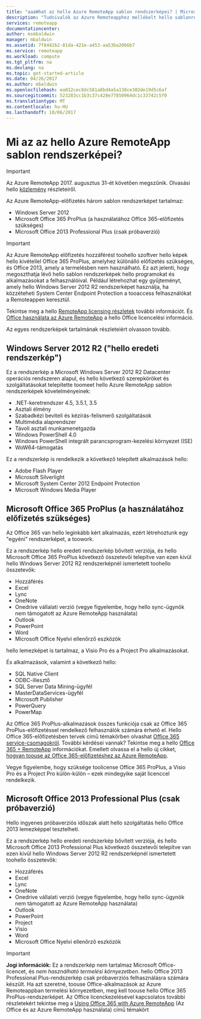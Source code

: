```yaml
---
title: "aaaWhat az hello Azure RemoteApp sablon rendszerképei? | Microsoft Docs"
description: "Tudnivalók az Azure Remoteapphez mellékelt hello sablonrendszerképek."
services: remoteapp
documentationcenter: 
author: msmbaldwin
manager: mbaldwin
ms.assetid: 7f8442b2-81da-421e-a453-aa53ba2066b7
ms.service: remoteapp
ms.workload: compute
ms.tgt_pltfrm: na
ms.devlang: na
ms.topic: get-started-article
ms.date: 04/26/2017
ms.author: mbaldwin
ms.openlocfilehash: ea012cec8dc581a8bd4a5a138ce302de19d5c6af
ms.sourcegitcommit: 523283cc1b3c37c428e77850964dc1c33742c5f0
ms.translationtype: MT
ms.contentlocale: hu-HU
ms.lasthandoff: 10/06/2017
---
```

# <a name="what-is-in-hello-azure-remoteapp-template-images"></a>Mi az az hello Azure RemoteApp sablon rendszerképei?
> [!IMPORTANT]
> Az Azure RemoteApp 2017. augusztus 31-ét követően megszűnik. Olvasási hello [közlemény](https://go.microsoft.com/fwlink/?linkid=821148) részleteiről.
> 
> 

Az Azure RemoteApp-előfizetés három sablon rendszerképet tartalmaz:

* Windows Server 2012
* Microsoft Office 365 ProPlus (a használatához Office 365-előfizetés szükséges)
* Microsoft Office 2013 Professional Plus (csak próbaverzió)

> [!IMPORTANT]
> Az Azure RemoteApp előfizetés hozzáférést toohello szoftver hello képek hello kivétellel Office 365 ProPlus, amelyhez különálló előfizetés szükséges, és Office 2013, amely a termelésben nem használható. Ez azt jelenti, hogy megoszthatja lévő hello sablon rendszerképek hello programokat és alkalmazásokat a felhasználóival. Például létrehozhat egy gyűjteményt, amely hello Windows Server 2012 R2 rendszerképet használja, ha közzéteheti System Center Endpoint Protection a tooaccess felhasználókat a Remoteappen keresztül.
> 
> Tekintse meg a hello [RemoteApp licensing részletek](remoteapp-licensing.md) további információt. És [Office használata az Azure RemoteApp](remoteapp-o365.md) a hello Office licencelési információ.
> 
> 

Az egyes rendszerképek tartalmának részleteiért olvasson tovább.

## <a name="windows-server-2012-r2--hello-vanilla-image"></a>Windows Server 2012 R2 ("hello eredeti rendszerkép")
Ez a rendszerkép a Microsoft Windows Server 2012 R2 Datacenter operációs rendszeren alapul, és hello következő szerepköröket és szolgáltatásokat telepítette toomeet hello Azure RemoteApp sablon rendszerképek követelményeinek:

* .NET-keretrendszer 4.5, 3.5.1, 3.5
* Asztali élmény
* Szabadkézi beviteli és kézírás-felismerő szolgáltatások
* Multimédia alaprendszer
* Távoli asztali munkamenetgazda
* Windows PowerShell 4.0
* Windows PowerShell integrált parancsprogram-kezelési környezet (ISE)
* WoW64-támogatás

Ez a rendszerkép is rendelkezik a következő telepített alkalmazások hello:

* Adobe Flash Player
* Microsoft Silverlight
* Microsoft System Center 2012 Endpoint Protection
* Microsoft Windows Media Player

## <a name="microsoft-office-365-proplus-subscription-required"></a>Microsoft Office 365 ProPlus (a használatához előfizetés szükséges)
Az Office 365 van hello leginkább kért alkalmazás, ezért létrehoztunk egy "egyéni" rendszerképet, a toowork.

Ez a rendszerkép hello eredeti rendszerkép bővített verziója, és hello Microsoft Office 365 ProPlus következő összetevői telepítve van ezen kívül hello Windows Server 2012 R2 rendszerképnél ismertetett toohello összetevők:

* Hozzáférés
* Excel
* Lync
* OneNote
* Onedrive vállalati verzió (vegye figyelembe, hogy hello sync-ügynök nem támogatott az Azure RemoteApp használata)
* Outlook
* PowerPoint
* Word
* Microsoft Office Nyelvi ellenőrző eszközök

hello lemezképet is tartalmaz, a Visio Pro és a Project Pro alkalmazásokat.

És alkalmazások, valamint a következő hello:

* SQL Native Client
* ODBC-illesztő
* SQL Server Data Mining-ügyfél
* MasterDataServices-ügyfél
* Microsoft Publisher
* PowerQuery
* PowerMap

Az Office 365 ProPlus-alkalmazások összes funkciója csak az Office 365 ProPlus-előfizetéssel rendelkező felhasználók számára érhető el. Hello Office 365-előfizetésben tervek című témakörben olvashat [Office 365 service-csomagokról](http://technet.microsoft.com/library/office-365-plan-options.aspx). További kérdései vannak? Tekintse meg a hello [Office 365 + RemoteApp](remoteapp-o365.md) információkat. Emellett olvassa el a hello új cikket, [hogyan toouse az Office 365-előfizetéshez az Azure RemoteApp](remoteapp-officesubscription.md).

Vegye figyelembe, hogy szüksége toolicense Office 365 ProPlus, a Visio Pro és a Project Pro külön-külön – ezek mindegyike saját licenccel rendelkezik.

## <a name="microsoft-office-2013-professional-plus-trial-only"></a>Microsoft Office 2013 Professional Plus (csak próbaverzió)
Hello ingyenes próbaverziós időszak alatt hello szolgáltatás hello Office 2013 lemezképpel tesztelheti.

Ez a rendszerkép hello eredeti rendszerkép bővített verziója, és hello Microsoft Office 2013 Professional Plus következő összetevői telepítve van ezen kívül hello Windows Server 2012 R2 rendszerképnél ismertetett toohello összetevők:

* Hozzáférés
* Excel
* Lync
* OneNote
* Onedrive vállalati verzió (vegye figyelembe, hogy hello sync-ügynök nem támogatott az Azure RemoteApp használata)
* Outlook
* PowerPoint
* Project
* Visio
* Word
* Microsoft Office Nyelvi ellenőrző eszközök

> [!IMPORTANT]
> **Jogi információk:** Ez a rendszerkép nem tartalmaz Microsoft Office-licencet, és *nem használható termelési környezetben*. hello Office 2013 Professional Plus-rendszerkép csak próbaverziós felhasználásra számára készült. Ha azt szeretné, toouse Office-alkalmazások az Azure Remoteappban termelési környezetben, meg kell toouse hello Office 365 ProPlus-rendszerképet. Az Office licenckezelésével kapcsolatos további részletekért tekintse meg a [Using Office 365 with Azure RemoteApp](remoteapp-o365.md) (Az Office és az Azure RemoteApp használata) című témakört
> 
> 

